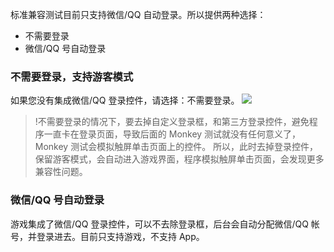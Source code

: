 标准兼容测试目前只支持微信/QQ 自动登录。所以提供两种选择：
- 不需要登录
- 微信/QQ 号自动登录

### 不需要登录，支持游客模式
如果您没有集成微信/QQ 登录控件，请选择：不需要登录。
![](https://main.qcloudimg.com/raw/1be8183eb23b5ef6ffa9bea4d0963c81.png)

>!不需要登录的情况下，要去掉自定义登录框，和第三方登录控件，避免程序一直卡在登录页面，导致后面的 Monkey 测试就没有任何意义了，Monkey 测试会模拟触屏单击页面上的控件。
所以，此时去掉登录控件，保留游客模式，会自动进入游戏界面，程序模拟触屏单击页面，会发现更多兼容性问题。

### 微信/QQ 号自动登录
游戏集成了微信/QQ 登录控件，可以不去除登录框，后台会自动分配微信/QQ 帐号，并登录进去。目前只支持游戏，不支持 App。


 
